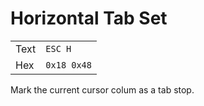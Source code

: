 # Horizontal Tab Set

|     |   |
| --- | --- |
| Text | `ESC H`     |
| Hex  | `0x18 0x48` |

Mark the current cursor colum as a tab stop.
